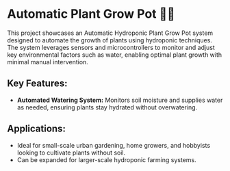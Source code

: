 # **Automatic Plant Grow Pot 🌱💧**
This project showcases an Automatic Hydroponic Plant Grow Pot system designed to automate the growth of plants using hydroponic techniques. The system leverages sensors and microcontrollers to monitor and adjust key environmental factors such as water, enabling optimal plant growth with minimal manual intervention.  
## **Key Features:**
- **Automated Watering System:** Monitors soil moisture and supplies water as needed, ensuring plants stay hydrated without overwatering.

## **Applications:**
- Ideal for small-scale urban gardening, home growers, and hobbyists looking to cultivate plants without soil.
- Can be expanded for larger-scale hydroponic farming systems.

